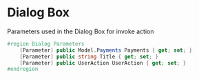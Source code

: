 # Dialog Box

Parameters used in the Dialog Box for invoke action

```csharp
#region Dialog Parameters
    [Parameter] public Model.Payments Payments { get; set; } 
    [Parameter] public string Title { get; set; }
    [Parameter] public UserAction UserAction { get; set; }
#endregion
```
